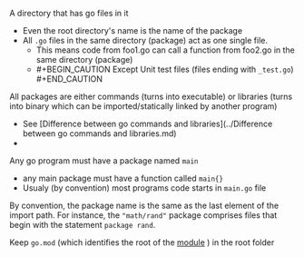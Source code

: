 A directory that has go files in it
- Even the root directory's name is the name of the package
- All `.go` files in the same directory (package) act as one single file.
	- This means code from foo1.go can call a function from foo2.go in the same directory (package)
	- #+BEGIN_CAUTION
		Except Unit test files (files ending with `_test.go`)
		#+END_CAUTION

All packages are either commands (turns into executable) or libraries (turns into binary which can be imported/statically linked by another program)
- See [Difference between go commands and libraries](../Difference between go commands and libraries.md)
- 
Any go program must have a package named `main`
- any main package must have a function called `main{}`
- Usualy (by convention) most programs code starts in `main.go` file

By convention, the package name is the same as the last element of the import path. For instance, the `"math/rand"` package comprises files that begin with the statement `package rand`.

Keep `go.mod` (which identifies the root of the [module](module.md) ) in the root folder